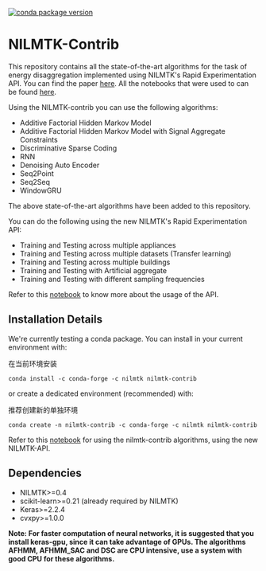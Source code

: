 [![conda package version](https://anaconda.org/nilmtk/nilmtk-contrib/badges/version.svg)](https://anaconda.org/nilmtk/nilmtk-contrib)

# NILMTK-Contrib

This repository contains all the state-of-the-art algorithms for the task of energy disaggregation implemented using NILMTK's Rapid Experimentation API. You can find the paper [here](https://doi.org/10.1145/3360322.3360844). All the notebooks that were used to can be found [here](https://github.com/nilmtk/buildsys2019-paper-notebooks).

Using the NILMTK-contrib you can use the following algorithms:
 - Additive Factorial Hidden Markov Model
 - Additive Factorial Hidden Markov Model with Signal Aggregate Constraints
 - Discriminative Sparse Coding
 - RNN
 - Denoising Auto Encoder
 - Seq2Point
 - Seq2Seq
 - WindowGRU

The above state-of-the-art algorithms have been added to this repository. 

You can do the following using the new NILMTK's Rapid Experimentation API:
 - Training and Testing across multiple appliances
 - Training and Testing across multiple datasets (Transfer learning)
 - Training and Testing across multiple buildings
 - Training and Testing with Artificial aggregate
 - Training and Testing with different sampling frequencies
 
Refer to this [notebook](https://github.com/nilmtk/nilmtk-contrib/blob/master/sample_notebooks/NILMTK%20API%20Tutorial.ipynb) to know more about the usage of the API.

## Installation Details

We're currently testing a conda package. You can install in your current environment with:

在当前环境安装

```
conda install -c conda-forge -c nilmtk nilmtk-contrib
```

or create a dedicated environment (recommended) with:

推荐创建新的单独环境
```
conda create -n nilmtk-contrib -c conda-forge -c nilmtk nilmtk-contrib
```

Refer to this [notebook](https://github.com/nilmtk/nilmtk-contrib/tree/master/sample_notebooks) for using the nilmtk-contrib algorithms, using the new NILMTK-API.

## Dependencies

- NILMTK>=0.4
- scikit-learn>=0.21 (already required by NILMTK)
- Keras>=2.2.4 
- cvxpy>=1.0.0

**Note: For faster computation of neural networks, it is suggested that you install keras-gpu, since it can take advantage of GPUs. The algorithms AFHMM, AFHMM_SAC and DSC are CPU intensive, use a system with good CPU for these algorithms.**

